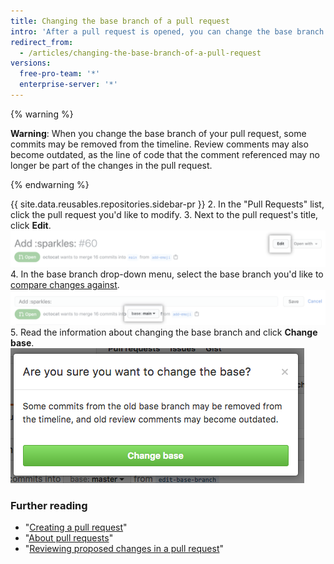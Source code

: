 ```yaml
---
title: Changing the base branch of a pull request
intro: 'After a pull request is opened, you can change the base branch to compare the changes in the pull request against a different branch.'
redirect_from:
  - /articles/changing-the-base-branch-of-a-pull-request
versions:
  free-pro-team: '*'
  enterprise-server: '*'
---
```


{% warning %}

**Warning**: When you change the base branch of your pull request, some commits may be removed from the timeline. Review comments may also become outdated, as the line of code that the comment referenced may no longer be part of the changes in the pull request.

{% endwarning %}

{{ site.data.reusables.repositories.sidebar-pr }}
2. In the "Pull Requests" list, click the pull request you'd like to modify.
3. Next to the pull request's title, click **Edit**. ![Pull Request edit button](/assets/images/help/pull_requests/pull-request-edit.png)
4. In the base branch drop-down menu, select the base branch you'd like to [compare changes against](/github/committing-changes-to-your-project/comparing-commits#comparing-branches). ![Base branch drop-down menu ](/assets/images/help/pull_requests/pull-request-edit-base-branch.png)
5. Read the information about changing the base branch and click **Change base**. ![Base branch change confirmation button ](/assets/images/help/pull_requests/pull-request-base-branch-confirm.png)

### Further reading

- "[Creating a pull request](/articles/creating-a-pull-request)"
- "[About pull requests](/articles/about-pull-requests)"
- "[Reviewing proposed changes in a pull request](/articles/reviewing-proposed-changes-in-a-pull-request)"
